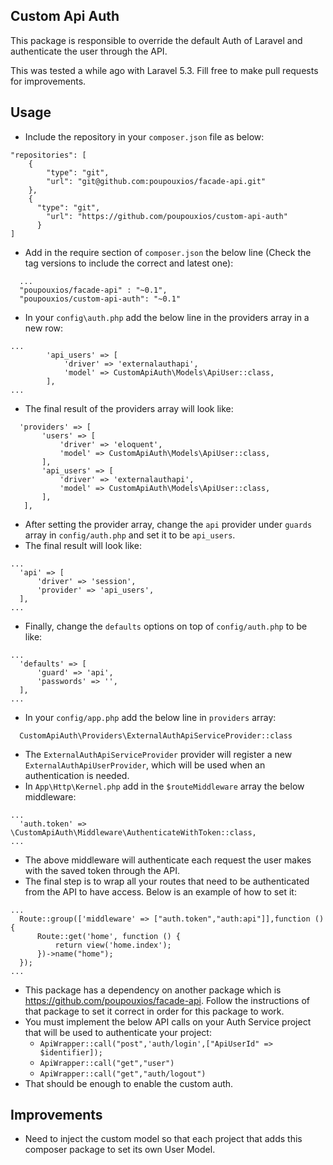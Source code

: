 ## Custom Api Auth

This package is responsible to override the default Auth of Laravel and authenticate the user through the API.

This was tested a while ago with Laravel 5.3. Fill free to make pull requests for improvements.

## Usage

* Include the repository in your `composer.json` file as below:
```
"repositories": [
    {
        "type": "git",
        "url": "git@github.com:poupouxios/facade-api.git"
    },
    {
      "type": "git",
    	"url": "https://github.com/poupouxios/custom-api-auth"
	  }
]
```
* Add in the require section of `composer.json` the below line (Check the tag versions to include the correct and latest one):
```
  ...
  "poupouxios/facade-api" : "~0.1",
  "poupouxios/custom-api-auth": "~0.1"
```
* In your `config\auth.php` add the below line in the providers array in a new row:
```
...
        'api_users' => [
            'driver' => 'externalauthapi',
            'model' => CustomApiAuth\Models\ApiUser::class,
        ],
...
```
* The final result of the providers array will look like:
```
  'providers' => [
       'users' => [
           'driver' => 'eloquent',
           'model' => CustomApiAuth\Models\ApiUser::class,
       ],
       'api_users' => [
           'driver' => 'externalauthapi',
           'model' => CustomApiAuth\Models\ApiUser::class,
       ],
   ],
```
* After setting the provider array, change the `api` provider under `guards` array in `config/auth.php` and set it to be `api_users`.
* The final result will look like:
```
...
  'api' => [
      'driver' => 'session',
      'provider' => 'api_users',
  ],
...
```
* Finally, change the `defaults` options on top of `config/auth.php` to be like:
```
...
  'defaults' => [
      'guard' => 'api',
      'passwords' => '',
  ],
...
```
* In your `config/app.php` add the below line in `providers` array:
```
  CustomApiAuth\Providers\ExternalAuthApiServiceProvider::class
```
* The `ExternalAuthApiServiceProvider` provider will register a new `ExternalAuthApiUserProvider`, which will be used when an authentication is needed.
* In `App\Http\Kernel.php` add in the `$routeMiddleware` array the below middleware:
```
...
  'auth.token' => \CustomApiAuth\Middleware\AuthenticateWithToken::class,
...
```
* The above middleware will authenticate each request the user makes with the saved token through the API.
* The final step is to wrap all your routes that need to be authenticated from the API to have access. Below is an example of how to set it:
```
...
  Route::group(['middleware' => ["auth.token","auth:api"]],function (){
      Route::get('home', function () {
          return view('home.index');
      })->name("home");
  });
...
```
* This package has a dependency on another package which is https://github.com/poupouxios/facade-api. Follow the instructions of that package to set it correct in order for this package to work.
* You must implement the below API calls on your Auth Service project that will be used to authenticate your project:
  * ``` ApiWrapper::call("post",'auth/login',["ApiUserId" => $identifier]); ```
  * ``` ApiWrapper::call("get","user") ```
  * ``` ApiWrapper::call("get","auth/logout") ```
* That should be enough to enable the custom auth.

## Improvements

* Need to inject the custom model so that each project that adds this composer package to set its own User Model.
